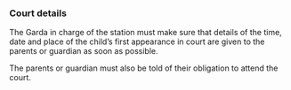 ###  **Court details**

The Garda in charge of the station must make sure that details of the time,
date and place of the child’s first appearance in court are given to the
parents or guardian as soon as possible.

The parents or guardian must also be told of their obligation to attend the
court.
